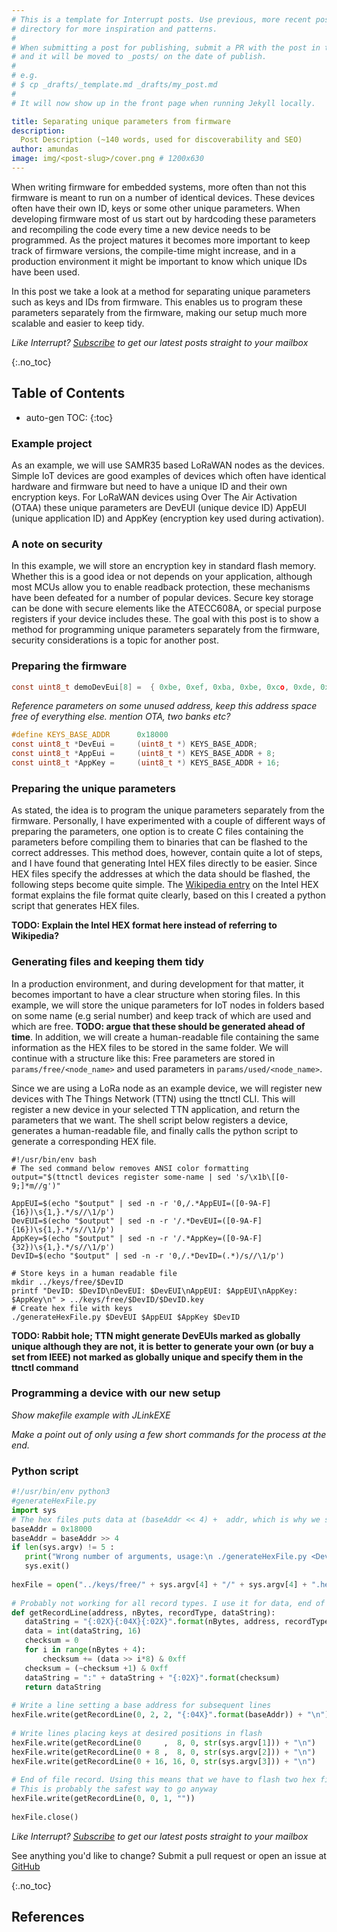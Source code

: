```yaml
---
# This is a template for Interrupt posts. Use previous, more recent posts from the _posts/
# directory for more inspiration and patterns.
# 
# When submitting a post for publishing, submit a PR with the post in the _drafts/ directory
# and it will be moved to _posts/ on the date of publish.
# 
# e.g.
# $ cp _drafts/_template.md _drafts/my_post.md 
# 
# It will now show up in the front page when running Jekyll locally.

title: Separating unique parameters from firmware
description:
  Post Description (~140 words, used for discoverability and SEO)
author: amundas
image: img/<post-slug>/cover.png # 1200x630
---
```


When writing firmware for embedded systems, more often than not this firmware is meant to run on a number of identical devices. These devices often have their own ID, keys or some other unique parameters. When developing firmware most of us start out by hardcoding these parameters and recompiling the code every time a new device needs to be programmed. As the project matures it becomes more important to keep track of firmware versions, the compile-time might increase, and in a production environment it might be important to know which unique IDs have been used.


<!-- excerpt start -->
In this post we take a look at a method for separating unique parameters such as keys and IDs from firmware.
This enables us to program these parameters separately from the firmware, making our setup much more scalable and easier to keep tidy. 

<!-- excerpt end -->


_Like Interrupt? [Subscribe](http://eepurl.com/gpRedv) to get our latest posts
straight to your mailbox_

{:.no_toc}

## Table of Contents

<!-- prettier-ignore -->
* auto-gen TOC:
{:toc}


### Example project
As an example, we will use SAMR35 based LoRaWAN nodes as the devices.  Simple IoT devices are good examples of devices which often have identical hardware and firmware but need to have a unique ID and their own encryption keys. For LoRaWAN devices using Over The Air Activation (OTAA) these unique parameters are DevEUI (unique device ID) AppEUI (unique application ID) and AppKey (encryption key used during activation).

### A note on security
In this example, we will store an encryption key in standard flash memory. Whether this is a good idea or not depends on your application, although most MCUs allow you to enable readback protection, these mechanisms have been defeated for a number of popular devices. Secure key storage can be done with secure elements like the ATECC608A, or special purpose registers if your device includes these. The goal with this post is to show a method for programming unique parameters separately from the firmware, security considerations is a topic for another post.

### Preparing the firmware

```c
const uint8_t demoDevEui[8] =  { 0xbe, 0xef, 0xba, 0xbe, 0xco, 0xde, 0xco, 0xde };
```

*Reference parameters on some unused address, keep this address space free of everything else. mention OTA, two banks etc?*

```c
#define KEYS_BASE_ADDR      0x18000
const uint8_t *DevEui =     (uint8_t *) KEYS_BASE_ADDR;
const uint8_t *AppEui =     (uint8_t *) KEYS_BASE_ADDR + 8;
const uint8_t *AppKey =     (uint8_t *) KEYS_BASE_ADDR + 16;
```

### Preparing the unique parameters
As stated, the idea is to program the unique parameters separately from the firmware. Personally, I have experimented with a couple of different ways of preparing the parameters, one option is to create C files containing the parameters before compiling them to binaries that can be flashed to the correct addresses. This method does, however, contain quite a lot of steps, and I have found that generating Intel HEX files directly to be easier. Since HEX files specify the addresses at which the data should be flashed, the following steps become quite simple. The [Wikipedia entry](https://en.wikipedia.org/wiki/Intel_HEX) on the Intel HEX format explains the file format quite clearly, based on this I created a python script that generates HEX files.

**TODO: Explain the Intel HEX format here instead of referring to Wikipedia?**


### Generating files and keeping them tidy
In a production environment, and during development for that matter, it becomes important to have a clear structure when storing files. In this example, we will store the unique parameters for IoT nodes in folders based on some name (e.g serial number) and keep track of which are used and which are free. **TODO: argue that these should be generated ahead of time**. In addition, we will create a human-readable file containing the same information as the HEX files to be stored in the same folder. We will continue with a structure like this: Free parameters are stored in `params/free/<node_name>` and used parameters in `params/used/<node_name>`.


Since we are using a LoRa node as an example device, we will register new devices with The Things Network (TTN) using the ttnctl CLI. This will register a new device in your selected TTN application, and return the parameters that we want. The shell script below registers a device, generates a human-readable file, and finally calls the python script to generate a corresponding HEX file. 

```shell
#!/usr/bin/env bash
# The sed command below removes ANSI color formatting
output="$(ttnctl devices register some-name | sed 's/\x1b\[[0-9;]*m//g')"

AppEUI=$(echo "$output" | sed -n -r '0,/.*AppEUI=([0-9A-F]{16})\s{1,}.*/s//\1/p')
DevEUI=$(echo "$output" | sed -n -r '/.*DevEUI=([0-9A-F]{16})\s{1,}.*/s//\1/p')
AppKey=$(echo "$output" | sed -n -r '/.*AppKey=([0-9A-F]{32})\s{1,}.*/s//\1/p')
DevID=$(echo "$output" | sed -n -r '0,/.*DevID=(.*)/s//\1/p')
 
# Store keys in a human readable file
mkdir ../keys/free/$DevID
printf "DevID: $DevID\nDevEUI: $DevEUI\nAppEUI: $AppEUI\nAppKey: $AppKey\n" > ../keys/free/$DevID/$DevID.key
# Create hex file with keys
./generateHexFile.py $DevEUI $AppEUI $AppKey $DevID

```
**TODO: Rabbit hole; TTN might generate DevEUIs marked as globally unique although they are not, it is better to generate your own (or buy a set from IEEE) not marked as globally unique and specify them in the ttnctl command**

### Programming a device with our new setup
*Show makefile example with JLinkEXE*

*Make a point out of only using a few short commands for the process at the end.* 










### Python script

```python
#!/usr/bin/env python3
#generateHexFile.py
import sys
# The hex files puts data at (baseAddr << 4) +  addr, which is why we shift
baseAddr = 0x18000
baseAddr = baseAddr >> 4
if len(sys.argv) != 5 :
   print("Wrong number of arguments, usage:\n ./generateHexFile.py <DevEUI> <AppEUI> <AppKey> <NodeName>")
   sys.exit()
 
hexFile = open("../keys/free/" + sys.argv[4] + "/" + sys.argv[4] + ".hex", 'w+')
 
# Probably not working for all record types. I use it for data, end of file, and extended segment address
def getRecordLine(address, nBytes, recordType, dataString):
   dataString = "{:02X}{:04X}{:02X}".format(nBytes, address, recordType) + dataString
   data = int(dataString, 16)
   checksum = 0
   for i in range(nBytes + 4):
       checksum += (data >> i*8) & 0xff
   checksum = (~checksum +1) & 0xff
   dataString = ":" + dataString + "{:02X}".format(checksum)
   return dataString
 
# Write a line setting a base address for subsequent lines
hexFile.write(getRecordLine(0, 2, 2, "{:04X}".format(baseAddr)) + "\n")
 
# Write lines placing keys at desired positions in flash
hexFile.write(getRecordLine(0     ,  8, 0, str(sys.argv[1])) + "\n")
hexFile.write(getRecordLine(0 + 8 ,  8, 0, str(sys.argv[2])) + "\n")
hexFile.write(getRecordLine(0 + 16, 16, 0, str(sys.argv[3])) + "\n")
 
# End of file record. Using this means that we have to flash two hex files, and not merge this file into an existing file
# This is probably the safest way to go anyway
hexFile.write(getRecordLine(0, 0, 1, ""))
 
hexFile.close()


```



<!-- Interrupt Keep START -->
_Like Interrupt? [Subscribe](http://eepurl.com/gpRedv) to get our latest posts
straight to your mailbox_

See anything you'd like to change? Submit a pull request or open an issue at
[GitHub](https://github.com/memfault/interrupt)
<!-- Interrupt Keep END -->

{:.no_toc}

## References

<!-- prettier-ignore-start -->
[^reference_key]: [Post Title](https://example.com)
<!-- prettier-ignore-end -->
